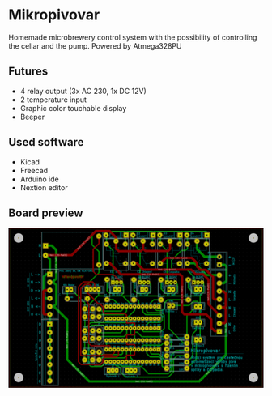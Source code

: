 Mikropivovar
=
Homemade microbrewery control system with the possibility of controlling the cellar and the pump.
Powered by Atmega328PU

Futures
-
* 4 relay output (3x AC 230, 1x DC 12V)
* 2 temperature input
* Graphic color touchable display
* Beeper

Used software
- 
* Kicad
* Freecad
* Arduino ide
* Nextion editor

Board preview
-
<img src="https://raw.githubusercontent.com/ondrej-silha/mikropivovar/master/scheme/outputs/pcb-screen.png">